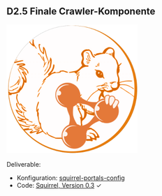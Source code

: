 ## D2.5 Finale Crawler-Komponente

![](../Medien/AP2.2-Squirrel.png)

Deliverable:

- Konfiguration: [squirrel-portals-config](https://github.com/projekt-opal/squirrel-portals-config)
- Code: [Squirrel, Version 0.3](https://github.com/dice-group/Squirrel/releases/tag/0.3) ✓

